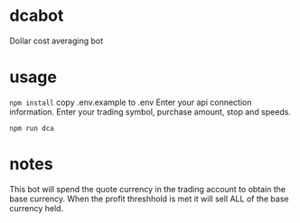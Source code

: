 # dcabot
Dollar cost averaging bot

# usage
```npm install```
copy .env.example to .env
Enter your api connection information.
Enter your trading symbol, purchase amount, stop and speeds.

```npm run dca```

# notes
This bot will spend the quote currency in the trading account to obtain the base currency. When the profit threshhold is met it will sell ALL of the base currency held.